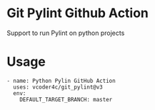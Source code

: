 # Git Pylint Github Action
Support to run Pylint on python projects
 
# Usage
```shell script
- name: Python Pylin GitHub Action
  uses: vcoder4c/git_pylint@v3
  env:
    DEFAULT_TARGET_BRANCH: master
```
